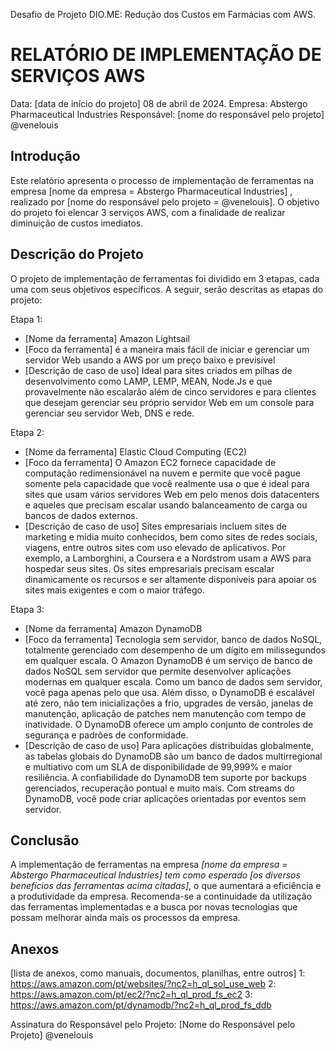 Desafio de Projeto DIO.ME:
Redução dos Custos em Farmácias com AWS.

# RELATÓRIO DE IMPLEMENTAÇÃO DE SERVIÇOS AWS

Data: [data de início do projeto] 08 de abril de 2024.
Empresa: Abstergo Pharmaceutical Industries
Responsável: [nome do responsável pelo projeto] @venelouis

## Introdução
Este relatório apresenta o processo de implementação de ferramentas na empresa [nome da empresa = Abstergo Pharmaceutical Industries] , realizado por [nome do responsável pelo projeto = @venelouis]. O objetivo do projeto foi elencar 3 serviços AWS, com a finalidade de realizar diminuição de custos imediatos.

## Descrição do Projeto
O projeto de implementação de ferramentas foi dividido em 3 etapas, cada uma com seus objetivos específicos. A seguir, serão descritas as etapas do projeto:

Etapa 1: 
- [Nome da ferramenta] Amazon Lightsail
- [Foco da ferramenta]  é a maneira mais fácil de iniciar e gerenciar um servidor Web usando a AWS por um preço baixo e previsível
- [Descrição de caso de uso] Ideal para sites criados em pilhas de desenvolvimento como LAMP, LEMP, MEAN, Node.Js e que provavelmente não escalarão além de cinco servidores e para clientes que desejam gerenciar seu próprio servidor Web em um console para gerenciar seu servidor Web, DNS e rede.

Etapa 2: 
- [Nome da ferramenta] Elastic Cloud Computing (EC2)
- [Foco da ferramenta] O Amazon EC2 fornece capacidade de computação redimensionável na nuvem e permite que você pague somente pela capacidade que você realmente usa o que é ideal para sites que usam vários servidores Web em pelo menos dois datacenters e aqueles que precisam escalar usando balanceamento de carga ou bancos de dados externos.
- [Descrição de caso de uso] Sites empresariais incluem sites de marketing e mídia muito conhecidos, bem como sites de redes sociais, viagens, entre outros sites com uso elevado de aplicativos. Por exemplo, a Lamborghini, a Coursera e a Nordstrom usam a AWS para hospedar seus sites. Os sites empresariais precisam escalar dinamicamente os recursos e ser altamente disponíveis para apoiar os sites mais exigentes e com o maior tráfego.

Etapa 3: 
- [Nome da ferramenta] Amazon DynamoDB
- [Foco da ferramenta] Tecnologia sem servidor, banco de dados NoSQL, totalmente gerenciado com desempenho de um dígito em milissegundos em qualquer escala. O Amazon DynamoDB é um serviço de banco de dados NoSQL sem servidor que permite desenvolver aplicações modernas em qualquer escala. Como um banco de dados sem servidor, você paga apenas pelo que usa. Além disso, o DynamoDB é escalável até zero, não tem inicializações a frio, upgrades de versão, janelas de manutenção, aplicação de patches nem manutenção com tempo de inatividade. O DynamoDB oferece um amplo conjunto de controles de segurança e padrões de conformidade.
- [Descrição de caso de uso] Para aplicações distribuídas globalmente, as tabelas globais do DynamoDB são um banco de dados multirregional e multiativo com um SLA de disponibilidade de 99,999% e maior resiliência. A confiabilidade do DynamoDB tem suporte por backups gerenciados, recuperação pontual e muito mais. Com streams do DynamoDB, você pode criar aplicações orientadas por eventos sem servidor.


## Conclusão
A implementação de ferramentas na empresa *[nome da empresa = Abstergo Pharmaceutical Industries] tem como esperado [os diversos benefícios das ferramentas acima citadas]*, o que aumentará a eficiência e a produtividade da empresa. Recomenda-se a continuidade da utilização das ferramentas implementadas e a busca por novas tecnologias que possam melhorar ainda mais os processos da empresa.

## Anexos

[lista de anexos, como manuais, documentos, planilhas, entre outros]
1: https://aws.amazon.com/pt/websites/?nc2=h_ql_sol_use_web
2: https://aws.amazon.com/pt/ec2/?nc2=h_ql_prod_fs_ec2
3: https://aws.amazon.com/pt/dynamodb/?nc2=h_ql_prod_fs_ddb

Assinatura do Responsável pelo Projeto:
[Nome do Responsável pelo Projeto] @venelouis
